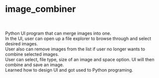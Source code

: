 # image_combiner<br><br>
Python UI program that can merge images into one.<br>
In the UI, user can open up a file explorer to browse through and select desired images.<br>
User also can remove images from the list if user no longer wants to combine selected images.<br>
User can select, file type, size of an image and space option. UI will then combine and save an image.<br>
Learned how to design UI and got used to Python programing.
